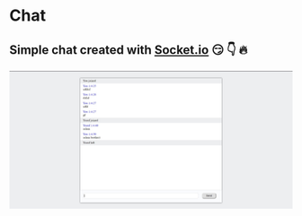 # Chat 
Simple chat created with [Socket.io](https://socket.io/)
:smirk: 👇 :fire:
---
![screenshot](https://github.com/Bekzzod/chat/blob/master/readme_media/exmaple.jpg)
